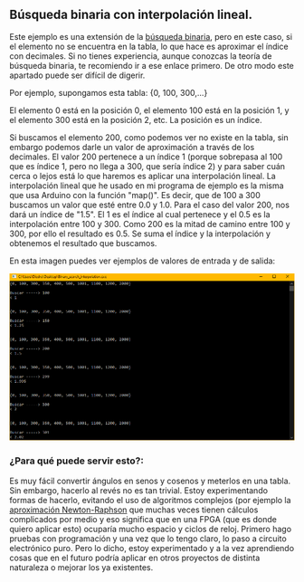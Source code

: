 
## Búsqueda binaria con interpolación lineal.

Este ejemplo es una extensión de la [búsqueda binaria](https://github.com/Democrito/Didactico/tree/main/algoritmos/busqueda_binaria), pero en este caso, si el elemento no se encuentra en la tabla, lo que hace es aproximar el índice con decimales. Si no tienes experiencia, aunque conozcas la teoría de búsqueda binaria, te recomiendo ir a ese enlace primero. De otro modo este apartado puede ser difícil de digerir.

Por ejemplo, supongamos esta tabla: {0, 100, 300,...}

El elemento 0 está en la posición 0, el elemento 100 está en la posición 1, y el elemento 300 está en la posición 2, etc. La posición es un índice.

Si buscamos el elemento 200, como podemos ver no existe en la tabla, sin embargo podemos darle un valor de aproximación a través de los decimales. El valor 200 pertenece a un índice 1 (porque sobrepasa al 100 que es índice 1, pero no llega a 300, que sería índice 2) y para saber cuán cerca o lejos está lo que haremos es aplicar una interpolación lineal. La interpolación lineal que he usado en mi programa de ejemplo es la misma que usa Arduino con la función "map()". Es decir, que de 100 a 300 buscamos un valor que esté entre 0.0 y 1.0. Para el caso del valor 200, nos dará un índice de "1.5". El 1 es el índice al cual pertenece y el 0.5 es la interpolación entre 100 y 300. Como 200 es la mitad de camino entre 100 y 300, por ello el resultado es 0.5. Se suma el índice y la interpolación y obtenemos el resultado que buscamos.

En esta imagen puedes ver ejemplos de valores de entrada y de salida:

![](https://github.com/Democrito/Didactico/blob/main/algoritmos/busqueda_binaria_con_interpolacion/img/output.PNG)

### ¿Para qué puede servir esto?:

Es muy fácil convertir ángulos en senos y cosenos y meterlos en una tabla. Sin embargo, hacerlo al revés no es tan trivial. Estoy experimentando formas de hacerlo, evitando el uso de algoritmos complejos (por ejemplo la [aproximación Newton-Raphson](https://github.com/Democrito/repositorios/blob/master/Maths/algorithms_bas/Arcocosine_Newton-Raphson_approximation.bas) que muchas veces tienen cálculos complicados por medio y eso significa que en una FPGA (que es donde quiero aplicar esto) ocuparía mucho espacio y ciclos de reloj. Primero hago pruebas con programación y una vez que lo tengo claro, lo paso a circuito electrónico puro. Pero lo dicho, estoy experimentado y a la vez aprendiendo cosas que en el futuro podría aplicar en otros proyectos de distinta naturaleza o mejorar los ya existentes.




